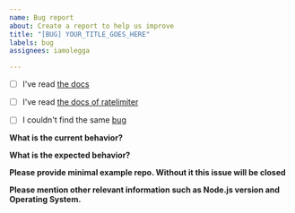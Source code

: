 ```yaml
---
name: Bug report
about: Create a report to help us improve
title: "[BUG] YOUR_TITLE_GOES_HERE"
labels: bug
assignees: iamolegga

---
```


<!-- Please don't delete this template or we'll close your issue -->
<!-- Before creating an issue please make sure you are using the latest version. -->

- [ ] I've read [the docs](https://github.com/iamolegga/nestjs-ratelimiter/blob/master/README.md)

- [ ] I've read [the docs of ratelimiter](https://www.npmjs.com/package/ratelimiter)

- [ ] I couldn't find the same [bug](https://github.com/iamolegga/nestjs-ratelimiter/issues?q=is%3Aissue+label%3Abug)

**What is the current behavior?**



**What is the expected behavior?**



**Please provide minimal example repo. Without it this issue will be closed**



**Please mention other relevant information such as Node.js version and Operating System.**



